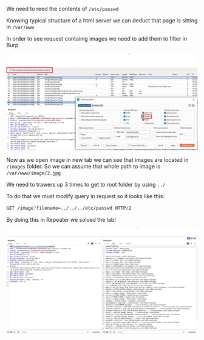 We need to reed the contents of `/etc/passwd`



Knowing typical structure of a html server we can deduct that page is sitting in `/var/www`



In order to see request containig images we need to add them to filter in Burp

![burp filter images](../../../assets/port_swigger/file_path_traversal_simple_case/burp_filter_images.png)



Now as we open image in new tab we can see that images are located in 
`/images` folder. So we can assume that whole path to image is `/var/www/image/2.jpg`



We need to trawers up 3 times to get to root folder by using `../`

To do that we must modify query in request so it looks like this:

```bash
GET /image?filename=../../../etc/passwd HTTP/2
```

By doing this in Repeater we solved the lab!

![solved](../../../assets/port_swigger/file_path_traversal_simple_case/solved.png)